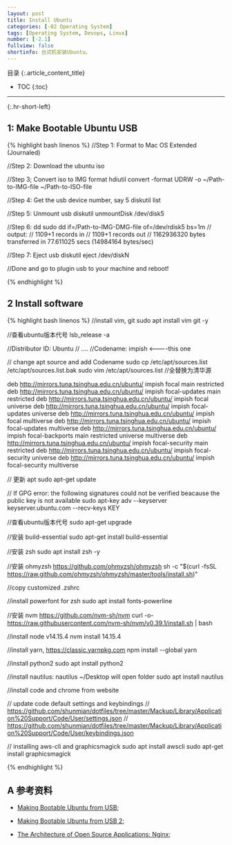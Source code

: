 ```yaml
---
layout: post
title: Install Ubuntu
categories: [-02 Operating System]
tags: [Operating System, Devops, Linux]
number: [-2.1]
fullview: false
shortinfo: 台式机安装Ubuntu。
---
```

目录
{:.article_content_title}


* TOC
{:toc}

---
{:.hr-short-left}



## 1: Make Bootable Ubuntu USB

{% highlight bash linenos %}
//Step 1: Format to Mac OS Extended (Journaled)

//Step 2: Download the ubuntu iso

//Step 3; Convert iso to IMG format
hdiutil convert -format UDRW -o ~/Path-to-IMG-file ~/Path-to-ISO-file

//Step 4: Get the usb device number, say 5
diskutil list

//Step 5: Unmount usb
diskutil unmountDisk /dev/disk5

//Step 6: dd
sudo dd if=/Path-to-IMG-DMG-file of=/dev/rdisk5 bs=1m
// output:
// 1109+1 records in
// 1109+1 records out
// 1162936320 bytes transferred in 77.611025 secs (14984164 bytes/sec)

//Step 7: Eject usb
diskutil eject /dev/diskN

//Done and go to plugin usb to your machine and reboot!

{% endhighlight %}

## 2 Install software


{% highlight bash linenos %}
//install vim, git
sudo apt install vim git -y

//查看ubuntu版本代号
lsb_release -a

//Distributor ID: Ubuntu
// ....
//Codename: impish <----this one

// change apt source and add Codename
sudo cp /etc/apt/sources.list /etc/apt/sources.list.bak
sudo vim /etc/apt/sources.list //全替换为清华源

deb http://mirrors.tuna.tsinghua.edu.cn/ubuntu/ impish focal main restricted
deb http://mirrors.tuna.tsinghua.edu.cn/ubuntu/ impish focal-updates main restricted
deb http://mirrors.tuna.tsinghua.edu.cn/ubuntu/ impish focal universe
deb http://mirrors.tuna.tsinghua.edu.cn/ubuntu/ impish focal-updates universe
deb http://mirrors.tuna.tsinghua.edu.cn/ubuntu/ impish focal multiverse
deb http://mirrors.tuna.tsinghua.edu.cn/ubuntu/ impish focal-updates multiverse
deb http://mirrors.tuna.tsinghua.edu.cn/ubuntu/ impish focal-backports main restricted universe multiverse
deb http://mirrors.tuna.tsinghua.edu.cn/ubuntu/ impish focal-security main restricted
deb http://mirrors.tuna.tsinghua.edu.cn/ubuntu/ impish focal-security universe
deb http://mirrors.tuna.tsinghua.edu.cn/ubuntu/ impish focal-security multiverse

// 更新 apt
sudo apt-get update

// If GPG error: the following signatures could not be verified beacause the public key is not available
sudo apt-key adv --keyserver keyserver.ubuntu.com --recv-keys KEY

//查看ubuntu版本代号
sudo apt-get upgrade

//安装 build-essential
sudo apt-get install build-essential

//安装 zsh
sudo apt install zsh -y

//安装 ohmyzsh https://github.com/ohmyzsh/ohmyzsh
sh -c "$(curl -fsSL https://raw.github.com/ohmyzsh/ohmyzsh/master/tools/install.sh)"

//copy customized .zshrc

//install powerfont for zsh
sudo apt install fonts-powerline

//安装 nvm https://github.com/nvm-sh/nvm
curl -o- https://raw.githubusercontent.com/nvm-sh/nvm/v0.39.1/install.sh | bash

//install node v14.15.4
nvm install 14.15.4

//install yarn, https://classic.yarnpkg.com
npm install --global yarn

//install python2
sudo apt install python2

//install nautilus: nautilus ~/Desktop      will open folder
sudo apt install nautilus

//install code and chrome from website

// update code default settings and keybindings
// https://github.com/shunmian/dotfiles/tree/master/Mackup/Library/Application%20Support/Code/User/settings.json
// https://github.com/shunmian/dotfiles/tree/master/Mackup/Library/Application%20Support/Code/User/keybindings.json

// installing aws-cli and graphicsmagick
sudo apt install awscli
sudo apt-get install graphicsmagick



{% endhighlight %}

## A 参考资料 ##

- [Making Bootable Ubuntu from USB](https://itsfoss.com/create-bootable-ubuntu-usb-drive-mac-os/);
- [Making Bootable Ubuntu from USB 2](https://blog.csdn.net/qq_25883823/article/details/54744823);

- [The Architecture of Open Source Applications: Nginx](http://www.aosabook.org/en/nginx.html);


